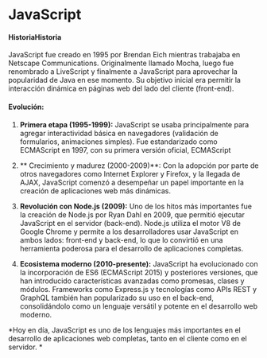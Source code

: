 # JavaScript 

#### HistoriaHistoria 
JavaScript fue creado en 1995 por Brendan Eich mientras trabajaba en Netscape Communications. Originalmente llamado Mocha, luego fue renombrado a LiveScript y finalmente a JavaScript para aprovechar la popularidad de Java en ese momento. Su objetivo inicial era permitir la interacción dinámica en páginas web del lado del cliente (front-end).

#### Evolución:
1. **Primera etapa (1995-1999):** JavaScript se usaba principalmente para agregar interactividad básica en navegadores (validación de formularios, animaciones simples). Fue estandarizado como ECMAScript en 1997, con su primera versión oficial, ECMAScript 

2. ** Crecimiento y madurez (2000-2009)**: Con la adopción por parte de otros navegadores como Internet Explorer y Firefox, y la llegada de AJAX, JavaScript comenzó a desempeñar un papel importante en la creación de aplicaciones web más dinámicas.

3. **Revolución con Node.js (2009):** Uno de los hitos más importantes fue la creación de Node.js por Ryan Dahl en 2009, que permitió ejecutar JavaScript en el servidor (back-end). Node.js utiliza el motor V8 de Google Chrome y permite a los desarrolladores usar JavaScript en ambos lados: front-end y back-end, lo que lo convirtió en una herramienta poderosa para el desarrollo de aplicaciones completas.

4. **Ecosistema moderno (2010-presente):** JavaScript ha evolucionado con la incorporación de ES6 (ECMAScript 2015) y posteriores versiones, que han introducido características avanzadas como promesas, clases y módulos. Frameworks como Express.js y tecnologías como APIs REST y GraphQL también han popularizado su uso en el back-end, consolidándolo como un lenguaje versátil y potente en el desarrollo web moderno.

*Hoy en día, JavaScript es uno de los lenguajes más importantes en el desarrollo de aplicaciones web completas, tanto en el cliente como en el servidor.
*
